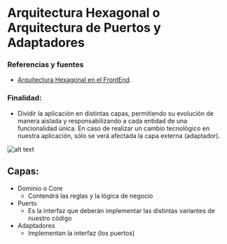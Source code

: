 # Arquitectura Hexagonal o Arquitectura de Puertos y Adaptadores

### Referencias y fuentes
- [Arquitectura Hexagonal en el FrontEnd](https://softwarecrafters.io/react/arquitectura-hexagonal-frontend).

### Finalidad:
- Dividir la aplicación en distintas capas, permitiendo su evolución de manera aislada y responsabilizando a cada entidad de una 
funcionalidad única. En caso de realizar un cambio tecnológico en nuestra aplicación, sólo se verá afectada la capa externa (adaptador).

![alt text](https://gist.githubusercontent.com/adrian-afergon/52d0f1cc95d7dcf3bcf33b98a4c688dd/raw/b20666a3be59156ab2fc26ee7b3c7816cf125b6c/infrastructure.png)

## Capas:
- Dominio o Core
    - Contendrá las reglas y la lógica de negocio
- Puerto
    - Es la interfaz que deberán implementar las distintas variantes de nuestro código
- Adaptadores
    - Implementan la interfaz (los puertos) 